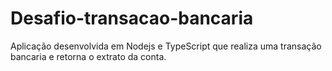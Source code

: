 # Desafio-transacao-bancaria
Aplicação desenvolvida em Nodejs e TypeScript que realiza uma transação bancaria e retorna o extrato da conta.
